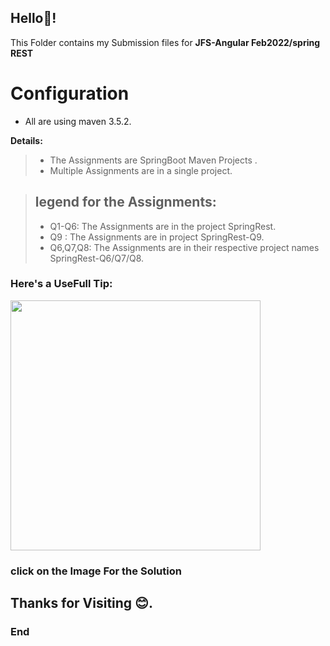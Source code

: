 
## Hello👋!

 This Folder contains my Submission files for  **JFS-Angular Feb2022/spring REST**

#  Configuration
 -  All are using maven 3.5.2.
  
**Details:**
> - The  Assignments are SpringBoot Maven Projects .
> - Multiple Assignments are in a single project. 

>  ## **legend for the Assignments:**
>  -  Q1-Q6:  The Assignments are in the project SpringRest.
>  -  Q9   : The Assignments are in  project SpringRest-Q9.
>  -  Q6,Q7,Q8: The Assignments are in their respective project names SpringRest-Q6/Q7/Q8.


### Here's a UseFull Tip:  
<a href="https://www.baeldung.com/spring-boot-change-port">
<img src="https://pbs.twimg.com/media/EifDLtjX0AAkF5-?format=jpg&name=small" style: width= 400px,height-400px; ><a>

### click on the Image For the Solution


## Thanks for Visiting 😊.
### End
